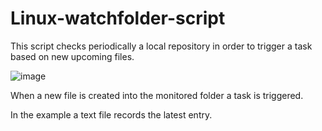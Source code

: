 # Linux-watchfolder-script
This script checks periodically a local repository in order to trigger a task based on new upcoming files.

![image](https://user-images.githubusercontent.com/34137156/135320373-46c0dca9-9332-4cdf-ada9-ad6558d07924.png)

When a new file is created into the monitored folder a task is triggered.

In the example a text file records the latest entry.
